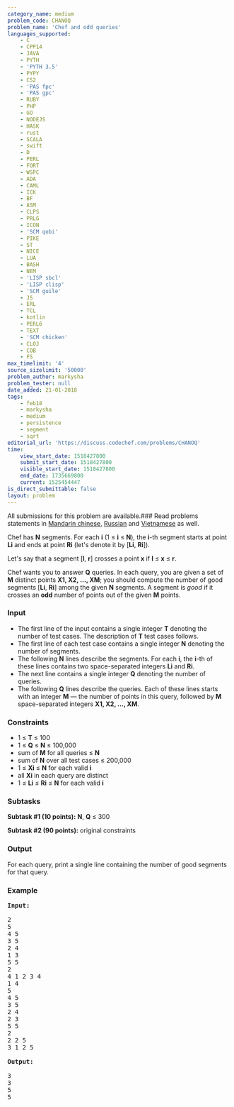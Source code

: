 ```yaml
---
category_name: medium
problem_code: CHANOQ
problem_name: 'Chef and odd queries'
languages_supported:
    - C
    - CPP14
    - JAVA
    - PYTH
    - 'PYTH 3.5'
    - PYPY
    - CS2
    - 'PAS fpc'
    - 'PAS gpc'
    - RUBY
    - PHP
    - GO
    - NODEJS
    - HASK
    - rust
    - SCALA
    - swift
    - D
    - PERL
    - FORT
    - WSPC
    - ADA
    - CAML
    - ICK
    - BF
    - ASM
    - CLPS
    - PRLG
    - ICON
    - 'SCM qobi'
    - PIKE
    - ST
    - NICE
    - LUA
    - BASH
    - NEM
    - 'LISP sbcl'
    - 'LISP clisp'
    - 'SCM guile'
    - JS
    - ERL
    - TCL
    - kotlin
    - PERL6
    - TEXT
    - 'SCM chicken'
    - CLOJ
    - COB
    - FS
max_timelimit: '4'
source_sizelimit: '50000'
problem_author: markysha
problem_tester: null
date_added: 21-01-2018
tags:
    - feb18
    - markysha
    - medium
    - persistence
    - segment
    - sqrt
editorial_url: 'https://discuss.codechef.com/problems/CHANOQ'
time:
    view_start_date: 1518427800
    submit_start_date: 1518427800
    visible_start_date: 1518427800
    end_date: 1735669800
    current: 1525454447
is_direct_submittable: false
layout: problem
---
```

All submissions for this problem are available.### Read problems statements in [Mandarin chinese](http://www.codechef.com/download/translated/FEB18/mandarin/CHANOQ.pdf), [Russian](http://www.codechef.com/download/translated/FEB18/russian/CHANOQ.pdf) and [Vietnamese](http://www.codechef.com/download/translated/FEB18/vietnamese/CHANOQ.pdf) as well.

Chef has **N** segments. For each **i** (1 ≤ **i** ≤ **N**), the **i**-th segment starts at point **Li** and ends at point **Ri** (let's denote it by \[**Li**, **Ri**\]).

Let's say that a segment \[**l**, **r**\] crosses a point **x** if **l** ≤ **x** ≤ **r**.

Chef wants you to answer **Q** queries. In each query, you are given a set of **M** distinct points **X1, X2, ..., XM**; you should compute the number of good segments \[**Li**, **Ri**\] among the given **N** segments. A segment is _good_ if it crosses an **odd** number of points out of the given **M** points.

### Input

- The first line of the input contains a single integer **T** denoting the number of test cases. The description of **T** test cases follows.
- The first line of each test case contains a single integer **N** denoting the number of segments.
- The following **N** lines describe the segments. For each **i**, the **i**-th of these lines contains two space-separated integers **Li** and **Ri**.
- The next line contains a single integer **Q** denoting the number of queries.
- The following **Q** lines describe the queries. Each of these lines starts with an integer **M** — the number of points in this query, followed by **M** space-separated integers **X1, X2, ..., XM**.

### Constraints

- 1 ≤ **T** ≤ 100
- 1 ≤ **Q** ≤ **N** ≤ 100,000
- sum of **M** for all queries ≤ **N**
- sum of **N** over all test cases ≤ 200,000
- 1 ≤ **Xi** ≤ **N** for each valid **i**
- all **Xi** in each query are distinct
- 1 ≤ **Li** ≤ **Ri** ≤ **N** for each valid **i**

### Subtasks

**Subtask #1 (10 points):** **N**, **Q** ≤ 300

**Subtask #2 (90 points):** original constraints

### Output

For each query, print a single line containing the number of good segments for that query.

### **Example**

<pre><b>Input:</b>

2
5
4 5
3 5
2 4
1 3
5 5
2
4 1 2 3 4
1 4
5
4 5
3 5
2 4
2 3
5 5
2
2 2 5
3 1 2 5

<b>Output:</b>

3
3
5
5
</pre>